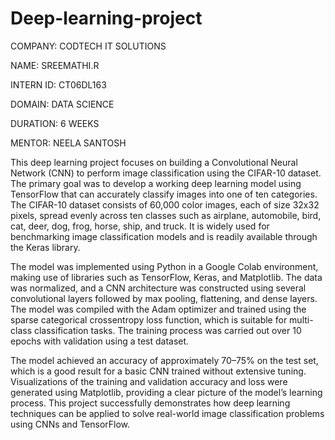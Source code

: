 # Deep-learning-project

COMPANY: CODTECH IT SOLUTIONS

NAME: SREEMATHI.R

INTERN ID: CT06DL163

DOMAIN: DATA SCIENCE

DURATION: 6 WEEKS

MENTOR: NEELA SANTOSH

This deep learning project focuses on building a Convolutional Neural Network (CNN) to perform image classification using the CIFAR-10 dataset. The primary goal was to develop a working deep learning model using TensorFlow that can accurately classify images into one of ten categories. The CIFAR-10 dataset consists of 60,000 color images, each of size 32x32 pixels, spread evenly across ten classes such as airplane, automobile, bird, cat, deer, dog, frog, horse, ship, and truck. It is widely used for benchmarking image classification models and is readily available through the Keras library.

The model was implemented using Python in a Google Colab environment, making use of libraries such as TensorFlow, Keras, and Matplotlib. The data was normalized, and a CNN architecture was constructed using several convolutional layers followed by max pooling, flattening, and dense layers. The model was compiled with the Adam optimizer and trained using the sparse categorical crossentropy loss function, which is suitable for multi-class classification tasks. The training process was carried out over 10 epochs with validation using a test dataset.

The model achieved an accuracy of approximately 70–75% on the test set, which is a good result for a basic CNN trained without extensive tuning. Visualizations of the training and validation accuracy and loss were generated using Matplotlib, providing a clear picture of the model’s learning process. This project successfully demonstrates how deep learning techniques can be applied to solve real-world image classification problems using CNNs and TensorFlow.

